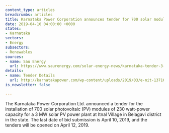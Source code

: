 ```yaml
---
content_type: articles
breadcrumbs: articles
title: Karnataka Power Corporation announces tender for 700 solar modules
date: 2019-04-10 04:00:00 +0000
states:
- Karnataka
sectors:
- Energy
subsectors:
- Renewables
sources:
- name: Sau Energy
  url: https://www.saurenergy.com/solar-energy-news/karnataka-tender-3-mw-solar-plant
details:
- name: Tender Details
  url: http://karnatakapower.com/wp-content/uploads/2019/03/e-nit-13716.pdf?x86893
is_newsletter: false

---
```

The Karnataka Power Corporation Ltd. announced a tender for the installation of 700 solar photovoltaic (PV) modules of 230 watt-power capacity for a 3 MW solar PV power plant at Itnal Village in Belagavi district in the state. The last date of bid submission is April 10, 2019, and the tenders will be opened on April 12, 2019.

